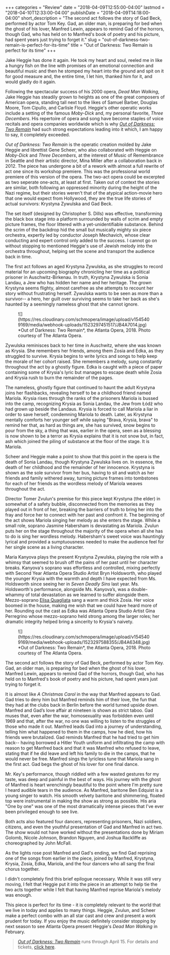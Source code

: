 +++
categories = "Review"
date = "2018-04-09T12:55:00-04:00"
lastmod = "2018-04-10T12:33:00-04:00"
publishDate = "2018-04-09T14:18:00-04:00"
short_description = "The second act follows the story of Gad Beck, performed by actor Tom Key. Gad, an older man, is preparing for bed when the ghost of his lover, Manfred Lewin, appears to remind Gad of the horrors, though Gad, who has held on to Manfred's book of poetry and his picture, had spent years just trying to forget it."
slug = "out-of-darkness-two-remain-is-perfect-for-its-time"
title = "Out of Darkness: Two Remain is perfect for its time"
+++

Jake Heggie has done it again. He took my heart and soul, reeled me in like a hungry fish on the line with promises of an emotional connection and beautiful music and then he stomped my heart into the ground and spit on it for good measure and, the entire time, I let him, thanked him for it, and would gladly do it again.

Following the spectacular success of his 2000 opera, *Dead Man Walking*, Jake Heggie has steadily grown to heights as one of the great composers of American opera, standing tall next to the likes of Samuel Barber, Douglas Moore, Tom Cipullo, and Carlisle Floyd. Heggie's other operatic works include a setting of the famous *Moby-Dick* and, my personal favorite, *Three Decembers*. His repertoire of opera and song have become staples of voice recitals and opera companies worldwide which is why [*Out of Darkness: Two Remain*](https://www.atlantaopera.org/performance/darkness-two-remain/) had such strong expectations leading into it which, I am happy to say, it completely exceeded.

*Out of Darkness: Two Remain* is the operatic creation molded by Jake Heggie and librettist Gene Scheer, who also collaborated with Heggie on *Moby-Dick* and *Three Decembers*, at the interest of Music of Remembrance in Seattle and their artistic director, Mina Miller after a collaboration back in 2012. The piece has undergone a bit of a rework with almost a full rewrite of act one since its workshop premiere. This was the professional world premiere of this version of the opera. The two-act opera could be excerpted as two seperate one-acts, at least at first. Taken out of context the stories are similar, both following an oppressed minority during the height of the Nazi regime, but their stories weren't that of the atypical action-movie hero that one would expect from Hollywood, they are the true life stories of actual survivors: Krystyna Zywulska and Gad Beck.

The set itself (designed by Christopher S. Dills) was effective, transforming the black box stage into a platform surrounded by walls of scrim and empty picture frames, the floor littered with a yet-unidentifiable substance. Behind the scrim of the backdrop hid the small but musically mighty six piece orchestra, expertly led by conductor Joseph Mechavich, whose clear conducting and expert control only added to the success. I cannot go on without stopping to mentioned Heggie's use of Jewish melody into the orchestra throughout, helping set the scene and transport the audience back in time.

The first act follows an aged Krystyna Zywulska, as she struggles to record material for an upcoming biography chronicling her time as a political prisoner in Auschwitz-Birkenau. In truth, Krystyna Zywulska is Sonia Landau, a Jew who has hidden her name and her heritage. The grown Krystyna seems flighty, almost carefree as she attempts to recount her story without frustrating herself. Zywulska wants to be seen as more than a survivor-- a hero, her guilt over surviving seems to take her back as she's haunted by a seemingly nameless ghost that she cannot ignore.

<figure data-type="image">
![](https://res.cloudinary.com/schmopera/image/upload/v1545409169/media/webhook-uploads/1523297451517/JB4A7014.jpg)
<figcaption>*Out of Darkness: Two Remain*, the Atlanta Opera, 2018. Photo courtesy of The Atlanta Opera.</figcaption>
</figure>

Zywulska reminisces back to her time in Auschwitz, where she was known as Krysia. She remembers her friends, among them Zosia and Edka, as they struggled to survive. Krysia begins to write lyrics and songs to help keep the morale of her cohort raised. She remembers a melody, sung constantly throughout the act by a ghostly figure. Edka is caught with a piece of paper containing some of Krysia's lyric but manages to escape death while Zosia and Krysia rush to burn the remainder of the pages.

The nameless, ghostly figure that continued to haunt the adult Krystyna joins her flashbacks, revealing herself to be a childhood friend named Mariola. Krysia rises through the ranks of the prisoners Mariola is bussed into the camp, recognizing Krysia as Sonia Landau, the Jew from Łódź who had grown up beside the Landaus. Krysia is forced to call Mariola a liar in order to save herself, condemning Mariola to death. Later, as Krystyna mentally comforts her younger self while saying "Brava, Krysia, brava" to remind her that, as hard as things are, she has survived, snow begins to pour from the sky, a thing that was, earlier in the opera, seen as a blessing is now shown to be a terror as Krysia explains that it is not snow but, in fact, ash which joined the piling of substance at the floor of the stage. It is Mariola.

Scheer and Heggie make a point to show that this point in the opera is the death of Sonia Landau, though Krystyna Zywulska lives on. In essence, the death of her childhood and the remainder of her innocence. Krystyna is shown as the sole survivor from her bus, having to sit and watch as her friends and family withered away, turning picture frames into tombstones for each of her friends as the wordless melody of Mariola weaves throughout the act.

Director Tomer Zvulun's premise for this piece kept Krystyna (the elder) in somewhat of a safety bubble, disconnected from the memories as they played out in front of her, breaking the barriers of truth to bring her into the fray and force her to connect with her past and confront it. The beginning of the act shows Mariola singing her melody as she enters the stage. While a small role, soprano Jasmine Habersham is devastating as Mariola. Zvulun puts her on the stage throughout the majority of the opera when all she has to do is sing her wordless melody. Habersham's sweet voice was hauntingly lyrical and provided a sumptuousness needed to make the audience feel for her single scene as a living character. 

Maria Kanyova plays the present Krystyna Zywulska, playing the role with a whimsy that seemed to brush off the pains of her past until her character breaks. Kanyova's soprano was effortless and controlled, mixing perfectly with Second Year Atlanta Opera Studio Artist Bryn Holdsworth, who played the younger Krysia with the warmth and depth I have expected from Ms. Holdsworth since seeing her in *Seven Deadly Sins* last year. Ms. Holdsworth's performance, alongside Ms. Kanyova’s, was a double-whammy of total devastation as we learned to suffer alongside them. Mezzo-soprano [Elisa Quagliata](/scene/people/elise-quagliata/) sang a warm and thick Zosia. Her voice boomed in the house, making me wish that we could have heard more of her. Rounding out the cast as Edka was Atlanta Opera Studio Artist Gina Perregrino whose mezzo-soprano held strong among the larger roles; her dramatic integrity helped bring a sincerity to Krysia's naivety.

<figure data-type="image">
![](https://res.cloudinary.com/schmopera/image/upload/v1545409169/media/webhook-uploads/1523297588355/JB4A6348.jpg)
<figcaption>*Out of Darkness: Two Remain*, the Atlanta Opera, 2018. Photo courtesy of The Atlanta Opera.</figcaption>
</figure>

The second act follows the story of Gad Beck, performed by actor Tom Key. Gad, an older man, is preparing for bed when the ghost of his lover, Manfred Lewin, appears to remind Gad of the horrors, though Gad, who has held on to Manfred's book of poetry and his picture, had spent years just trying to forget it.

It is almost like *A Christmas Carol* in the way that Manfred appears to Gad. Gad tries to deny him but Manfred reminds him of their love, the fun that they had at the clubs back in Berlin before the world turned upside down. Manfred and Gad’s love affair at nineteen is shown as strict taboo. Gad muses that, even after the war, homosexuality was forbidden even until 1969 and that, after the war, no one was willing to listen to the struggles of those who made it out. Manfred leads Gad into a journey of understanding, telling him what happened to them in the camps, how he died, how his friends were brutalized. Gad reminds Manfred that he had tried to get him back-- having borrowed a Hitler Youth uniform and infiltrating the camp with reason to get Manfred back and that it was Manfred who refused to leave, stating that if he did leave and left his family to die in the camps, that he would never be free. Manfred sings the lyricless tune that Mariola sang in the first act. Gad begs the ghost of his lover for one final dance.

Mr. Key's performance, though riddled with a few wasted gestures for my taste, was deep and painful in the best of ways. His journey with the ghost of Manfred is heart wrenchingly beautiful to the point where I'm pretty sure I heard audible tears in the audience. As Manfred, baritone Ben Edquist is a young singer to watch. His smooth velvety baritone and shimmering, floated top were instrumental in making the show as strong as possible. His aria "One by one" was one of the most dramatically intense pieces that I've ever been privileged enough to see live.

Both acts also featured four dancers, representing prisoners, Nazi soldiers, citizens, and even the youthful presentation of Gad and Manfred in act two. The show would not have worked without the presentations done by Miriam Golomb, Nicole Johnson, Brandon Nguyen, and Joshua Rackliffe as choreographed by John McFall.

As the lights rose post Manfred and Gad's ending, we find Gad reprising one of the songs from earlier in the piece, joined by Manfred, Krystyna, Krysia, Zosia, Edka, Mariola, and the four dancers who all sang the final chorus together.

I didn't completely find this brief epilogue necessary. While it was still very moving, I felt that Heggie put it into the piece in an attempt to help tie the two acts together while I felt that having Manfred reprise Mariola's melody was enough.

This piece is perfect for its time - it is completely relevant to the world that we live in today and applies to many things. Heggie, Zvulun, and Scheer make a perfect combo with an all star cast and crew and present a work prudent for today. If you enjoy the music definitely consider stopping by next season to see Atlanta Opera present Heggie's *Dead Man Walking* in February.

>[*Out of Darkness: Two Remain*](https://www.atlantaopera.org/performance/darkness-two-remain/) runs through April 15. For details and tickets, [click here](https://www.atlantaopera.org/performance/darkness-two-remain/).
